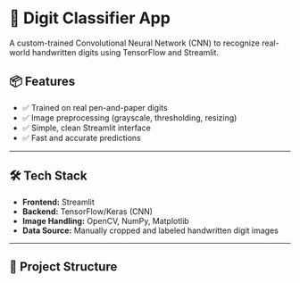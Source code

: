 # 🧠 Digit Classifier App

A custom-trained Convolutional Neural Network (CNN) to recognize real-world handwritten digits using TensorFlow and Streamlit.


## 📦 Features

- ✅ Trained on real pen-and-paper digits
- ✅ Image preprocessing (grayscale, thresholding, resizing)
- ✅ Simple, clean Streamlit interface
- ✅ Fast and accurate predictions

---

## 🛠️ Tech Stack

- **Frontend:** Streamlit
- **Backend:** TensorFlow/Keras (CNN)
- **Image Handling:** OpenCV, NumPy, Matplotlib
- **Data Source:** Manually cropped and labeled handwritten digit images

---

## 📁 Project Structure


